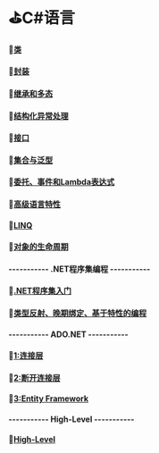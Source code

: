 # :golf:C#语言

#### :file_folder:[类](https://github.com/swordboyASS/Rear-end-Learing/blob/master/CSharp/%E6%96%87%E4%BB%B6/%E7%B1%BB.md)

#### :file_folder:[封装](https://github.com/swordboyASS/Rear-end-Learing/blob/master/CSharp/%E6%96%87%E4%BB%B6/%E5%B0%81%E8%A3%85.md)

#### :file_folder:[继承和多态](https://github.com/swordboyASS/Rear-end-Learing/blob/master/CSharp/%E6%96%87%E4%BB%B6/%E7%BB%A7%E6%89%BF%E5%92%8C%E5%A4%9A%E6%80%81.md)

#### :file_folder:[结构化异常处理](https://github.com/swordboyASS/Rear-end-Learing/blob/master/CSharp/%E6%96%87%E4%BB%B6/%E5%BC%82%E5%B8%B8%E5%A4%84%E7%90%86.md)

#### :file_folder:[接口](https://github.com/swordboyASS/Rear-end-Learing/blob/master/CSharp/%E6%96%87%E4%BB%B6/%E6%8E%A5%E5%8F%A3.md)

#### :file_folder:[集合与泛型](https://github.com/swordboyASS/Rear-end-Learing/edit/master/CSharp/%E6%96%87%E4%BB%B6/%E6%B3%9B%E5%9E%8B.md)

#### :file_folder:[委托、事件和Lambda表达式](https://github.com/swordboyASS/Rear-end-Learing/blob/master/CSharp/%E6%96%87%E4%BB%B6/%E5%A7%94%E6%89%98%EF%BC%8C%E4%BA%8B%E4%BB%B6%EF%BC%8CLambda.md)

#### :file_folder:[高级语言特性](https://github.com/swordboyASS/Rear-end-Learing/blob/master/CSharp/%E6%96%87%E4%BB%B6/%E9%AB%98%E7%BA%A7%E8%AF%AD%E8%A8%80%E7%89%B9%E6%80%A7.md)

#### :file_folder:[LINQ](https://github.com/swordboyASS/Rear-end-Learing/blob/master/CSharp/%E6%96%87%E4%BB%B6/LINQ.md)

#### :file_folder:[对象的生命周期](https://github.com/swordboyASS/Rear-end-Learing/blob/master/CSharp/%E6%96%87%E4%BB%B6/%E5%AF%B9%E8%B1%A1%E7%9A%84%E7%94%9F%E5%91%BD%E5%91%A8%E6%9C%9F.md)

####   ----------- .NET程序集编程 -----------

#### :file_folder:[.NET程序集入门](https://github.com/swordboyASS/Rear-end-Learing/blob/master/CSharp/%E6%96%87%E4%BB%B6/.NET%E7%A8%8B%E5%BA%8F%E9%9B%86%E5%85%A5%E9%97%A8.md)

#### :file_folder:[类型反射、晚期绑定、基于特性的编程](https://github.com/swordboyASS/Rear-end-Learing/blob/master/CSharp/%E6%96%87%E4%BB%B6/%E7%B1%BB%E5%9E%8B%E5%8F%8D%E5%B0%84.md)




####   ----------- ADO.NET -----------

#### :file_folder:[1:连接层](https://github.com/swordboyASS/Rear-end-Learing/blob/master/CSharp/%E6%96%87%E4%BB%B6/ADO.NET%E8%BF%9E%E6%8E%A5%E5%B1%82.md)

#### :file_folder:[2:断开连接层](https://github.com/swordboyASS/Rear-end-Learing/blob/master/CSharp/%E6%96%87%E4%BB%B6/ADO.NET%E6%96%AD%E5%BC%80%E8%BF%9E%E6%8E%A5%E5%B1%82.md)

#### :file_folder:[3:Entity Framework](https://github.com/swordboyASS/Rear-end-Learing/blob/master/CSharp/%E6%96%87%E4%BB%B6/ADO.NETEnityFramework.md)

####   ----------- High-Level -----------

#### :file_folder:[High-Level](https://github.com/swordboyASS/Rear-End/tree/master/CSharp/High-Level)

